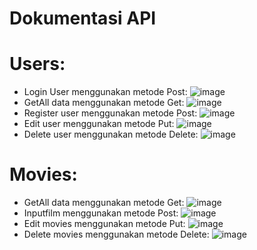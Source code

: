 # Dokumentasi API
# Users:
- Login User menggunakan metode Post:
![image](https://github.com/lckydidn/FSWD-HW-9/assets/136577844/833b89b1-cf25-48b5-988c-f6794c492329)
- GetAll data menggunakan metode Get:
  ![image](https://github.com/lckydidn/FSWD-HW-9/assets/136577844/8c76c997-ed6f-4cb5-abd4-69da54ca6a59)
- Register user menggunakan metode Post:
  ![image](https://github.com/lckydidn/FSWD-HW-9/assets/136577844/512e7bd4-fd4d-457f-b4df-77cbcfe03e9f)
- Edit user menggunakan metode Put:
  ![image](https://github.com/lckydidn/FSWD-HW-9/assets/136577844/c304b467-6c02-4fbc-8724-89c3e1aff417)
- Delete user menggunakan metode Delete:
  ![image](https://github.com/lckydidn/FSWD-HW-9/assets/136577844/9c593fb2-1065-40f6-8efd-222ba1e7f5d7)

# Movies:
- GetAll data menggunakan metode Get:
![image](https://github.com/lckydidn/FSWD-HW-9/assets/136577844/a9981772-2ccf-4b81-b860-09f6de45cd3e)
- Inputfilm menggunakan metode Post:
  ![image](https://github.com/lckydidn/FSWD-HW-9/assets/136577844/17590b64-ca37-4d63-b766-b81a87f6ba9a)
- Edit movies menggunakan metode Put:
![image](https://github.com/lckydidn/FSWD-HW-9/assets/136577844/c9dbc66b-2424-4e2e-82eb-257b30b83d33)
- Delete movies menggunakan metode Delete:
![image](https://github.com/lckydidn/FSWD-HW-9/assets/136577844/a041313e-9578-43ed-9674-afc9e2edb370)




